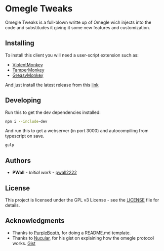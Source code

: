 # Omegle Tweaks

Omegle Tweaks is a full-blown writte up of Omegle wich injects into the code and substitudes it giving it some new features and customization.

## Installing

To install this client you will need a user-script extension such as:

- [ViolentMonkey](https://violentmonkey.github.io/)
- [TamperMonkey](https://www.tampermonkey.net/index.php)
- [GreasyMonkey](https://addons.mozilla.org/en-US/firefox/addon/greasemonkey/)

And just install the latest release from this [link](https://github.com/pwall2222/OmClient/raw/release/javascript/omclient.user.js)

## Developing

Run this to get the dev dependencies installed:

```bash
npm i --include=dev
```

And run this to get a webserver (in port 3000) and autocompiling from typescript on save.

```bash
gulp
```

## Authors

- **PWall** - _Initial work_ - [pwall2222](https://github.com/pwall2222)

## License

This project is licensed under the GPL v3 License - see the [LICENSE](LICENSE) file for details.

## Acknowledgments

- Thanks to [PurpleBooth](https://github.com/PurpleBooth), for doing a README.md template.
- Thanks to [Nucular](https://github.com/nucular), for his gist on explaining how the omegle protocol works. [Gist](https://gist.github.com/nucular/e19264af8d7fc8a26ece)
